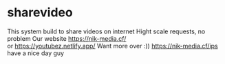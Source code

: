 # sharevideo
This system build to share videos on internet
Hight scale requests, no problem
Our website
https://nik-media.cf/  
or https://youtubez.netlify.app/
Want more over :))
https://nik-media.cf/ips
have a nice day guy
